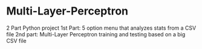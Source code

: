 # Multi-Layer-Perceptron
2 Part Python project
1st Part: 5 option menu that analyzes stats from a CSV file
2nd part: Multi-Layer Perceptron training and testing based on a big CSV file
